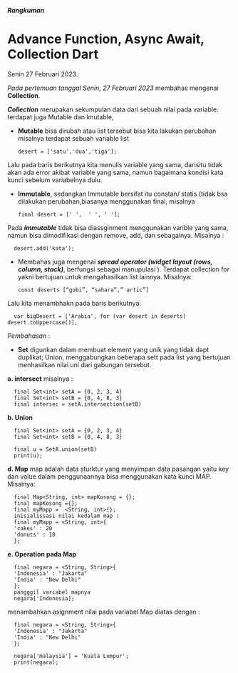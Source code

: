 
***Rangkuman*** 

# Advance Function, Async Await, Collection Dart
  Senin 27 Februari 2023.

*Pada pertemuan tanggal Senin, 27 Februari 2023* membahas mengenai **Collection**.

***Collection*** merupakan sekumpulan data dari sebuah nilai pada variable.
terdapat juga Mutable dan Imutable,

- **Mutable** bisa dirubah atau list tersebut bisa kita lakukan perubahan
misalnya terdapat sebuah variable list    

      desert = ['satu','dua','tiga'];
Lalu pada baris berikutnya kita menulis variable yang sama, darisitu tidak akan ada error akibat variable yang sama, namun bagaimana kondisi kata kunci sebelum variabelnya dulu.
- **Immutable**, sedangkan Immutable bersifat  itu constan/ statis (tidak bsa dilakukan perubahan,biasanya menggunakan final, misalnya 
  
      final desert = [' ',  ' ', ' '];


Pada ***immutable*** tidak bisa diassginment menggunakan varible yang sama, namun bisa dimodifikasi dengan remove, add, dan sebagainya.
Misalnya : 

      desert.add('kata');

- Membahas juga mengenai ***spread operator (widget layout (rows, column, stack)***, berfungsi sebagai manupulasi ).
Terdapat collection for yakni bertujuan untuk mengahasilkan list lainnya.
Misalnya:

      const deserts [“gobi”, “sahara”,” artic”]
Lalu kita menambhakn pada baris berikutnya:

      var bigDesert = ['Arabia', for (var desert in deserts) desert.toUppercase()],
*Pembahasan* : 
- **Set** digunkan dalam membuat element yang unik yang tidak dapt duplikat;
Union, menggabungkan beberapa sett pada list yang bertujuan menhasilkan nilai uni dari gabungan tersebut.

**a. intersect**
misalnya :

      final Set<int> setA = {0, 2, 3, 4}
      final Set<int> setB = {0, 4, 8, 3}
      final intersec = setA.intersection(setB)


**b. Union** 
          
      final Set<int> setA = {0, 2, 3, 4}
      final Set<int> setB = {0, 4, 8, 3}

      final u = SetA.union(setB)
      print(u);


**d. Map**
map adalah data sturktur yang menyimpan data pasangan yaitu key dan value
dalam penggunaannya bisa menggunakan kata kunci MAP.
Misalnya:

      final Map<String, int> mapKosong = {};
      final mapKosong ={};
      final myMapp =  <String, int>{};
      inisialissasi nilai kedalam map :
      final myMapp = <String, int>{
      'cakes' : 20
      'donuts' : 10
      };

**e. Operation pada Map**

      final negara = <String, String>{
      'Indonesia' : "Jakarta"
      'India' : "New Delhi"
      };
      pangggil variabel mapnya
      negara['Indonesia];
      

menambahkan asignment nilai pada variabel Map diatas dengan :
     
      final negara = <String, String>{
      'Indonesia' : "Jakarta"
      'India' : "New Delhi"
      };

      negara['malaysia'] = 'Kuala Lumpur';
      print(negara);
